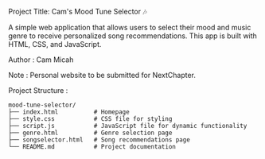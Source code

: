 Project Title: Cam's Mood Tune Selector 🎶

A simple web application that allows users to select their mood and music genre to receive personalized song recommendations. This app is built with HTML, CSS, and JavaScript.

Author : Cam Micah

Note : Personal website to be submitted for NextChapter. 

Project Structure :
```
mood-tune-selector/
├── index.html          # Homepage
├── style.css           # CSS file for styling
├── script.js           # JavaScript file for dynamic functionality
├── genre.html          # Genre selection page
├── songselector.html   # Song recommendations page
└── README.md           # Project documentation
```


